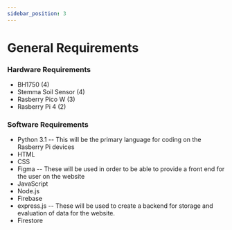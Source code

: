 ```yaml
---
sidebar_position: 3
---
```


# General Requirements

### Hardware Requirements
- BH1750 (4)
- Stemma Soil Sensor (4)
- Rasberry Pico W (3)
- Rasberry Pi 4 (2)

### Software Requirements
- Python 3.1 
-- This will be the primary language for coding on the Rasberry Pi devices
- HTML
- CSS
- Figma
-- These will be used in order to be able to provide a front end for the user on the website
- JavaScript
- Node.js
- Firebase
- express.js
--  These will be used to create a backend for storage and evaluation of data for the website. 
- Firestore

